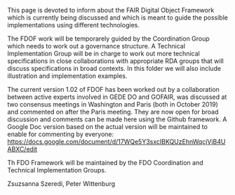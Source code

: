 This page is devoted to inform about the FAIR Digital Object Framework which is currently being discussed and which is meant to guide the possible implementations using different technologies.

The FDOF work will be temporarely guided by the Coordination Group which needs to work out a governance structure. A Technical Implementation Group will be in charge to work out more technical specifications in close collaborations with appropriate RDA groups that will discuss specifications in broad contexts. In this folder we will also include illustration and implementation examples.

The current version 1.02 of FDOF has been worked out by a collaboration between active experts involved in GEDE DO and GOFAIR, was discussed at two consensus meetings in Washington and Paris (both in October 2019) and commented on after the Paris meeting. They are now open for broad discussion and comments can be made here using the Github framework. A Google Doc version based on the actual version will be maintained to enable for commenting by everyone: https://docs.google.com/document/d/17WQe5Y3sxcIBKQUzEhnWqcjVjB4UABXC/edit

Th FDO Framework will be maintained by the FDO Coordination and Technical Implementation Groups.

Zsuzsanna Szeredi, Peter Wittenburg
